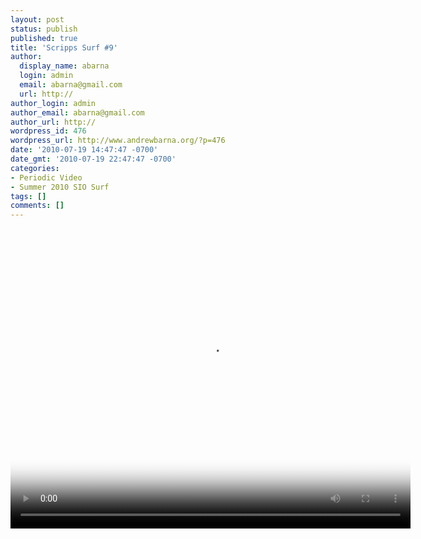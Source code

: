 ```yaml
---
layout: post
status: publish
published: true
title: 'Scripps Surf #9'
author:
  display_name: abarna
  login: admin
  email: abarna@gmail.com
  url: http://
author_login: admin
author_email: abarna@gmail.com
author_url: http://
wordpress_id: 476
wordpress_url: http://www.andrewbarna.org/?p=476
date: '2010-07-19 14:47:47 -0700'
date_gmt: '2010-07-19 22:47:47 -0700'
categories:
- Periodic Video
- Summer 2010 SIO Surf
tags: []
comments: []
---
```

<p><video controls height='480px' width='640px' poster="http:&#47;&#47;www.andrewbarna.org&#47;media&#47;video&#47;sio_20100719&#47;sio_20100719.jpg"><br />
	<source src="http:&#47;&#47;www.andrewbarna.org&#47;media&#47;video&#47;sio_20100719&#47;sio_20100719.m4v"  type='video&#47;mp4'><br />
	<source src="http:&#47;&#47;www.andrewbarna.org&#47;media&#47;video&#47;sio_20100719&#47;sio_20100719.3gp"  type='video&#47;3gpp'><br />
	<source src="http:&#47;&#47;www.andrewbarna.org&#47;media&#47;video&#47;sio_20100719&#47;sio_20100719.ogg" type='video&#47;ogg'><br />
	If you are viewing this on Facebook you need to <a href="http:&#47;&#47;www.andrewbarna.org&#47;">go to my website<&#47;a> to actually view the video.<br &#47;><br &#47;>If you are at my website and you are seeing this, your browser does not support the <a href="http:&#47;&#47;en.wikipedia.org&#47;wiki&#47;HTML5_video">HTML5 Video tag<&#47;a>. You may <a href="http:&#47;&#47;www.andrewbarna.org&#47;media&#47;video&#47;sio_20100719&#47;sio_20100719.m4v">download the video<&#47;a> instead.<br />
<&#47;video></p>
